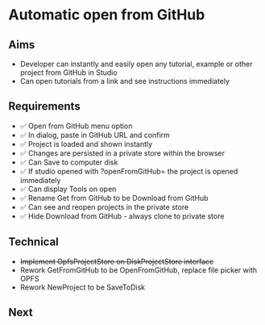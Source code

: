 Automatic open from GitHub
==========================

Aims
----

- Developer can instantly and easily open any tutorial, example or other project from GitHub in Studio
- Can open tutorials from a link and see instructions immediately

Requirements
------------

- ✅ Open from GitHub menu option
- ✅ In dialog, paste in GitHub URL and confirm
- ✅ Project is loaded and shown instantly
- ✅ Changes are persisted in a private store within the browser
- ✅ Can Save to computer disk
- ✅ If studio opened with ?openFromGitHub=<github-url> the project is opened immediately
- ✅ Can display Tools on open
- ✅ Rename Get from GitHub to be Download from GitHub
- ✅ Can see and reopen projects in the private store
- ✅ Hide Download from GitHub - always clone to private store

Technical
---------

- ~~Implement OpfsProjectStore on DiskProjectStore interface~~ 
- Rework GetFromGitHub to be OpenFromGitHub, replace file picker with OPFS
- Rework NewProject to be SaveToDisk

Next
----
